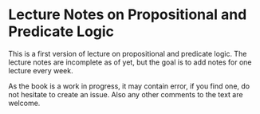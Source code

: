 # Lecture Notes on Propositional and Predicate Logic

This is a first version of lecture on propositional and predicate logic. The lecture notes are incomplete as of yet, but the goal is to add notes for one lecture every week.

As the book is a work in progress, it may contain error, if you find one, do not hesitate to create an issue. Also any other comments to the text are welcome.
